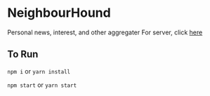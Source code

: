 # NeighbourHound
Personal news, interest, and other aggregater
For server, click [here](https://github.com/talexcrowell/NeighborHound-Server)
## To Run
`npm i` or `yarn install`

`npm start` or `yarn start`